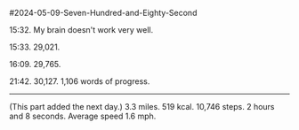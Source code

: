 #2024-05-09-Seven-Hundred-and-Eighty-Second

15:32.  My brain doesn't work very well.

15:33.  29,021.

16:09.  29,765.

21:42.  30,127.  1,106 words of progress.

---
(This part added the next day.)  3.3 miles.  519 kcal.  10,746 steps.  2 hours and 8 seconds.  Average speed 1.6 mph.